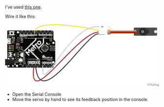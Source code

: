 I've used [this one](https://www.adafruit.com/product/1449).

Wire it like this:

![this](./Feedback.Servo_bb.png)

- Open the Serial Console
- Move the servo by hand to see its feedback position in the console.
